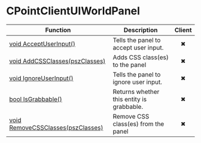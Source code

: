 # CPointClientUIWorldPanel
Function|Description|Client
--|--|:--:
[void AcceptUserInput()](AcceptUserInput)|Tells the panel to accept user input.|✖
[void AddCSSClasses(pszClasses)](AddCSSClasses)|Adds CSS class(es) to the panel|✖
[void IgnoreUserInput()](IgnoreUserInput)|Tells the panel to ignore user input.|✖
[bool IsGrabbable()](IsGrabbable)|Returns whether this entity is grabbable.|✖
[void RemoveCSSClasses(pszClasses)](RemoveCSSClasses)|Remove CSS class(es) from the panel|✖
